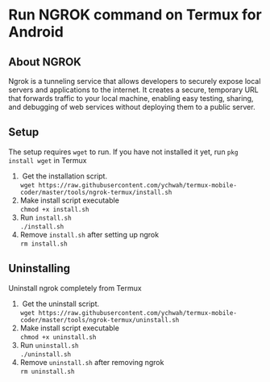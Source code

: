 # Run NGROK command on Termux for Android

## About NGROK

Ngrok is a tunneling service that allows developers to securely expose local servers and applications to the internet. It creates a secure, temporary URL that forwards traffic to your local machine, enabling easy testing, sharing, and debugging of web services without deploying them to a public server.

## Setup

The setup requires `wget` to run. If you have not installed it yet, run `pkg install wget` in Termux

1.   Get the installation script.  
    `wget https://raw.githubusercontent.com/ychwah/termux-mobile-coder/master/tools/ngrok-termux/install.sh`
2.  Make install script executable  
    `chmod +x install.sh`
3.  Run `install.sh`  
    `./install.sh`
4.  Remove `install.sh` after setting up ngrok  
    `rm install.sh`

## Uninstalling
Uninstall ngrok completely from Termux

1.   Get the uninstall script.  
    `wget https://raw.githubusercontent.com/ychwah/termux-mobile-coder/master/tools/ngrok-termux/uninstall.sh`
2.  Make install script executable  
    `chmod +x uninstall.sh`
3.  Run `uninstall.sh`  
    `./uninstall.sh`
4.  Remove `uninstall.sh` after removing ngrok  
    `rm uninstall.sh`